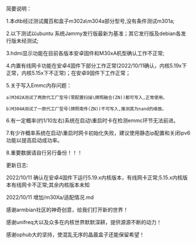 简要说明：

1.本dtb经过测试魔百和盒子m302a\m304a部分型号,没有条件测试m301a;

2.以下测试以ubuntu 系统Jammy发行版最新为基准；其它发行版及debian各发行版未经测试;

3.hdmi显示功能在目前各版本安卓固件和M30xA机型确认工作不正常;

4.内置有线网卡功能在安卓4固件下部分工作正常(2022/10/11确认，内核5.19x下正常，内核5.15x下不正常)；在安卓9固件下工作正常；

5.关于写入Emmc内存问题：

    a)M302A测试了两款代工厂型号(零配置扫描\牌照融合(ZN))都可写入,正常使用。
    
    b)M304A测试了一款代工厂型号(牌照南传(ZN))不可写入,推测其为nand的缘故。
    
6.有一定概率(约1/10左右)系统在启动\重启时卡在检测emmc环节无法前进。

7.有少许概率系统在启动\重启时网卡初始化失败，建议使用静态ip配置和关闭ipv6功能以提高启动成功率。

8.重要数据请自行另行备份！！！

更新日志:

2022/10/11 	确认在安卓4固件下运行5.19.x内核版本，有线网卡正常;5.15.x内核版本有线网卡不正常;其余内核版本未知

2022/10/11 	增加/m30Xa/适配情况.md



感谢armbian社区的神奇创意，给我们打开新的世界！

感谢unifreq大以及众多在内核世界默默深耕，提供源源不断的动力！

感谢ophub大的坚持，使混乱无序的晶晨盒子还能保留希望！
